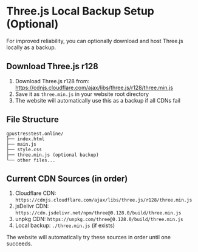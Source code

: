 # Three.js Local Backup Setup (Optional)

For improved reliability, you can optionally download and host Three.js locally as a backup.

## Download Three.js r128

1. Download Three.js r128 from: https://cdnjs.cloudflare.com/ajax/libs/three.js/r128/three.min.js
2. Save it as `three.min.js` in your website root directory
3. The website will automatically use this as a backup if all CDNs fail

## File Structure
```
gpustresstest.online/
├── index.html
├── main.js
├── style.css
├── three.min.js (optional backup)
└── other files...
```

## Current CDN Sources (in order)
1. Cloudflare CDN: `https://cdnjs.cloudflare.com/ajax/libs/three.js/r128/three.min.js`
2. jsDelivr CDN: `https://cdn.jsdelivr.net/npm/three@0.128.0/build/three.min.js` 
3. unpkg CDN: `https://unpkg.com/three@0.128.0/build/three.min.js`
4. Local backup: `./three.min.js` (if exists)

The website will automatically try these sources in order until one succeeds.